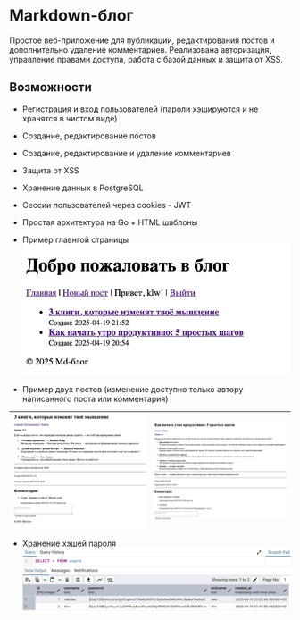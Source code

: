 # Markdown-блог 

Простое веб-приложение для публикации, редактирования постов и дополнительно удаление комментариев. Реализована авторизация, управление правами доступа, работа с базой данных и защита от XSS. 

## Возможности 

- Регистрация и вход пользователей (пароли хэшируются и не хранятся в чистом виде) 
- Создание, редактирование постов 
- Создание, редактирование и удаление комментариев 
- Защита от XSS 
- Хранение данных в PostgreSQL 
- Сессии пользователей через cookies - JWT 
- Простая архитектура на Go + HTML шаблоны 

- Пример главнгой страницы 
![mainPage](imgForREADME/mainPage.jpg)
- Пример двух постов (изменение доступно только автору написанного поста или комментария) 

| ![post1](imgForREADME/post1.jpg) | ![post2](imgForREADME/post2.jpg) |
|----|----|

- Хранение хэшей пароля 
![holdPass](imgForREADME/holdPass.jpg)
